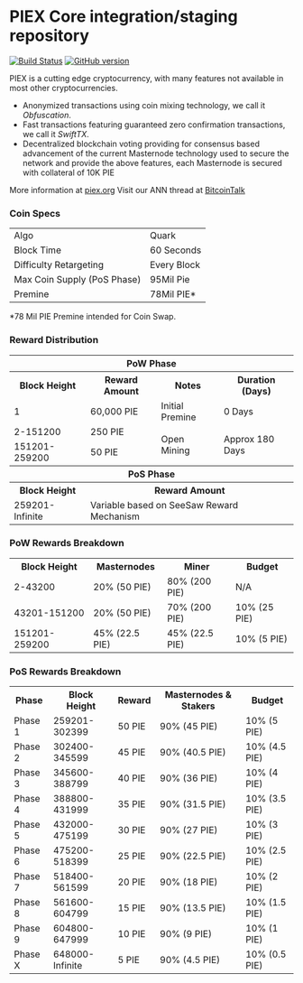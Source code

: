PIEX Core integration/staging repository
=====================================

[![Build Status](https://travis-ci.org/PIEX-Project/PIEX.svg?branch=master)](https://travis-ci.org/PIEX-Project/PIEX) [![GitHub version](https://badge.fury.io/gh/PIEX-Project%2FPIEX.svg)](https://badge.fury.io/gh/PIEX-Project%2FPIEX)

PIEX is a cutting edge cryptocurrency, with many features not available in most other cryptocurrencies.
- Anonymized transactions using coin mixing technology, we call it _Obfuscation_.
- Fast transactions featuring guaranteed zero confirmation transactions, we call it _SwiftTX_.
- Decentralized blockchain voting providing for consensus based advancement of the current Masternode
  technology used to secure the network and provide the above features, each Masternode is secured
  with collateral of 10K PIE

More information at [piex.org](http://www.piex.org) Visit our ANN thread at [BitcoinTalk](http://www.bitcointalk.org/index.php?topic=1262920)

### Coin Specs
<table>
<tr><td>Algo</td><td>Quark</td></tr>
<tr><td>Block Time</td><td>60 Seconds</td></tr>
<tr><td>Difficulty Retargeting</td><td>Every Block</td></tr>
<tr><td>Max Coin Supply (PoS Phase)</td><td>95Mil Pie</td></tr>
<tr><td>Premine</td><td>78Mil PIE*</td></tr>
</table>

*78 Mil PIE Premine intended for Coin Swap.

### Reward Distribution

<table>
<th colspan=4>PoW Phase</th>
<tr><th>Block Height</th><th>Reward Amount</th><th>Notes</th><th>Duration (Days)</th></tr>
<tr><td>1</td><td>60,000 PIE</td><td>Initial Premine</td><td>0 Days</td></tr>
<tr><td>2-151200</td><td>250 PIE</td><td rowspan=2>Open Mining</td><td rowspan=2> Approx 180 Days</td></tr>
<tr><td>151201-259200</td><td>50 PIE</td></tr>
<tr><th colspan=4>PoS Phase</th></tr>
<tr><th>Block Height</th><th colspan=3>Reward Amount</th></tr>
<tr><td>259201-Infinite</td><td colspan=3>Variable based on SeeSaw Reward Mechanism</td></tr>
</table>

### PoW Rewards Breakdown

<table>
<th>Block Height</th><th>Masternodes</th><th>Miner</th><th>Budget</th>
<tr><td>2-43200</td><td>20% (50 PIE)</td><td>80% (200 PIE)</td><td>N/A</td></tr>
<tr><td>43201-151200</td><td>20% (50 PIE)</td><td>70% (200 PIE)</td><td>10% (25 PIE)</td></tr>
<tr><td>151201-259200</td><td>45% (22.5 PIE)</td><td>45% (22.5 PIE)</td><td>10% (5 PIE)</td></tr>
</table>

### PoS Rewards Breakdown

<table>
<th>Phase</th><th>Block Height</th><th>Reward</th><th>Masternodes & Stakers</th><th>Budget</th>
<tr><td>Phase 1</td><td>259201-302399</td><td>50 PIE</td><td>90% (45 PIE)</td><td>10% (5 PIE)</td></tr>
<tr><td>Phase 2</td><td>302400-345599</td><td>45 PIE</td><td>90% (40.5 PIE)</td><td>10% (4.5 PIE)</td></tr>
<tr><td>Phase 3</td><td>345600-388799</td><td>40 PIE</td><td>90% (36 PIE)</td><td>10% (4 PIE)</td></tr>
<tr><td>Phase 4</td><td>388800-431999</td><td>35 PIE</td><td>90% (31.5 PIE)</td><td>10% (3.5 PIE)</td></tr>
<tr><td>Phase 5</td><td>432000-475199</td><td>30 PIE</td><td>90% (27 PIE)</td><td>10% (3 PIE)</td></tr>
<tr><td>Phase 6</td><td>475200-518399</td><td>25 PIE</td><td>90% (22.5 PIE)</td><td>10% (2.5 PIE)</td></tr>
<tr><td>Phase 7</td><td>518400-561599</td><td>20 PIE</td><td>90% (18 PIE)</td><td>10% (2 PIE)</td></tr>
<tr><td>Phase 8</td><td>561600-604799</td><td>15 PIE</td><td>90% (13.5 PIE)</td><td>10% (1.5 PIE)</td></tr>
<tr><td>Phase 9</td><td>604800-647999</td><td>10 PIE</td><td>90% (9 PIE)</td><td>10% (1 PIE)</td></tr>
<tr><td>Phase X</td><td>648000-Infinite</td><td>5 PIE</td><td>90% (4.5 PIE)</td><td>10% (0.5 PIE)</td></tr>
</table>
